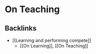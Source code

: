 # On Teaching

## Backlinks
* [[Learning and performing compete]]
	* [[On Learning]], [[On Teaching]]

<!-- {BearID:AA93BA3C-0A18-45F4-99EA-FD13C0C48114-504-00000280E62759AD} -->
